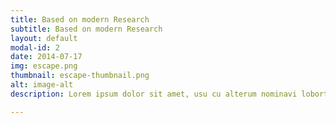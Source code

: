 ```yaml
---
title: Based on modern Research
subtitle: Based on modern Research
layout: default
modal-id: 2
date: 2014-07-17
img: escape.png
thumbnail: escape-thumbnail.png
alt: image-alt
description: Lorem ipsum dolor sit amet, usu cu alterum nominavi lobortis. At duo novum diceret. Tantas apeirian vix et, usu sanctus postulant inciderint ut, populo diceret necessitatibus in vim. Cu eum dicam feugiat noluisse.

---
```

